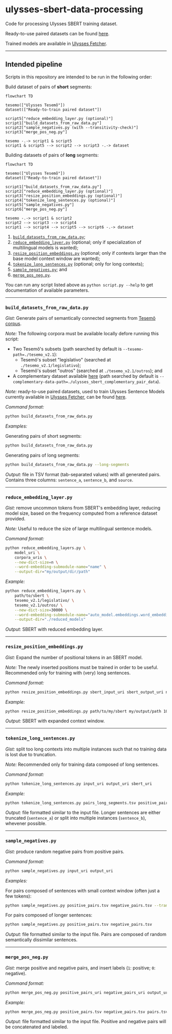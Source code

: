 # ulysses-sbert-data-processing
Code for processing Ulysses SBERT training dataset.

Ready-to-use paired datasets can be found [here](https://cloud.andrelab.icmc.usp.br/s/5szom8Tawj24ZxQ).

Trained models are available in [Ulysses Fetcher](https://github.com/ulysses-camara/ulysses-fetcher).

---

## Intended pipeline
Scripts in this repository are intended to be run in the following order:

Build dataset of pairs of **short** segments:
```mermaid
flowchart TD

tesemo(["Ulysses Tesemõ"])
dataset(["Ready-to-train paired dataset"])

script5["reduce_embedding_layer.py (optional)"]
script1["build_datasets_from_raw_data.py"]
script2["sample_negatives.py (with --transitivity-check)"]
script3["merge_pos_neg.py"]

tesemo -.-> script1 & script5
script1 & script5 --> script2 --> script3 -.-> dataset
```

Building datasets of pairs of **long** segments:
```mermaid
flowchart TD

tesemo(["Ulysses Tesemõ"])
dataset(["Ready-to-train paired dataset"])

script1["build_datasets_from_raw_data.py"]
script2["reduce_embedding_layer.py (optional)"]
script3["resize_position_embeddings.py (optional)"]
script4["tokenize_long_sentences.py (optional)"]
script5["sample_negatives.py"]
script6["merge_pos_neg.py"]

tesemo -.-> script1 & script2
script2 --> script3 --> script4
script1 --> script4 --> script5 --> script6 -.-> dataset
```

1. [`build_datasets_from_raw_data.py`](#build_datasets_from_raw_datapy);
2. [`reduce_embedding_layer.py`](#reduce_embedding_layerpy) (optional; only if specialization of multilingual models is wanted);
3. [`resize_position_embeddings.py`](#resize_position_embeddingspy) (optional; only if contexts larger than the base model context window are wanted);
4. [`tokenize_long_sentences.py`](#tokenize_long_sentencespy) (optional; only for long contexts);
5. [`sample_negatives.py`](#sample_negativespy); and
6. [`merge_pos_neg.py`](#merge_pos_negpy).

You can run any script listed above as `python script.py --help` to get documentation of available parameters.

---

### `build_datasets_from_raw_data.py`
*Gist:* Generate pairs of semantically connected segments from [Tesemõ corpus](https://github.com/ulysses-camara/ulysses-tesemo).

*Note:* The following corpora must be available locally defore running this script:
- Two Tesemõ's subsets (path searched by default is `--tesemo-path=./tesemo_v2.1`):
  - Tesemõ's subset "legislativo" (searched at `./tesemo_v2.1/legislativo`);
  - Tesemõ's subset "outros" (searched at `./tesemo_v2.1/outros`); and
- A complementary dataset available [here](https://cloud.andrelab.icmc.usp.br/s/McLJ6KyWAdKPiEd) (path searched by default is `--complementary-data-path=./ulysses_sbert_complementary_pair_data`). 

*Note:* ready-to-use paired datasets, used to train Ulysses Sentence Models currently available in [Ulysses Fetcher](https://github.com/ulysses-camara/ulysses-fetcher), can be found [here](https://cloud.andrelab.icmc.usp.br/s/5szom8Tawj24ZxQ).

*Command format:*
```bash
python build_datasets_from_raw_data.py
```

*Examples:*

Generating pairs of short segments: 
```bash
python build_datasets_from_raw_data.py
```

Generating pairs of long segments: 
```bash
python build_datasets_from_raw_data.py --long-segments
```

*Output:* file in TSV format (tab-separated values) with all generated pairs. Contains three columns: `sentence_a`, `sentence_b`, and `source`.

---

### `reduce_embedding_layer.py`
*Gist:* remove uncommon tokens from SBERT's embedding layer, reducing model size, based on the frequency computed from a reference dataset provided.

*Note:* Useful to reduce the size of large multilingual sentence models.

*Command format:*
```bash
python reduce_embedding_layers.py \
    model_uri \
    corpora_uris \
    --new-dict-size=n \
    --word-embedding-submodule-name="name" \
    --output-dir="my/output/dir/path"
```

*Example:*
```bash
python reduce_embedding_layers.py \
    path/to/sbert \
    tesemo_v2.1/legislativo/ \
    tesemo_v2.1/outros/ \
    --new-dict-size=30000 \
    --word-embedding-submodule-name="auto_model.embeddings.word_embeddings" \
    --output-dir="./reduced_models"
```

*Output:* SBERT with reduced embedding layer.

---

### `resize_position_embeddings.py`
*Gist:* Expand the number of positional tokens in an SBERT model.

*Note:* The newly inserted positions must be trained in order to be useful. Recommended only for training with (very) long sentences. 

*Command format:*
```bash
python resize_position_embeddings.py sbert_input_uri sbert_output_uri new_num_tokens
```

*Example:*
```bash
python resize_position_embeddings.py path/to/my/sbert my/output/path 1024
```

*Output:* SBERT with expanded context window.

---

### `tokenize_long_sentences.py`
*Gist:* split too long contexts into multiple instances such that no training data is lost due to truncation.

*Note:* Recommended only for training data composed of long sentences.

*Command format:*
```bash
python tokenize_long_sentences.py input_uri output_uri sbert_uri
```

*Example:*
```bash
python tokenize_long_sentences.py pairs_long_segments.tsv positive_pairs.tsv path/to/sbert/model
```

*Output:* file formatted similar to the input file. Longer sentences are either truncated (`sentence_a`) or split into multiple instances (`sentence_b`), whevener possible.

---

### `sample_negatives.py`
*Gist:* produce random negative pairs from positive pairs.

*Command format:*
```bash
python sample_negatives.py input_uri output_uri
```

*Examples:*

For pairs composed of sentences with small context window (often just a few tokens):
```bash
python sample_negatives.py positive_pairs.tsv negative_pairs.tsv --transitivity-check
```

For pairs composed of longer sentences:
```bash
python sample_negatives.py positive_pairs.tsv negative_pairs.tsv
```

*Output:* file formatted similar to the input file. Pairs are composed of random semantically dissimilar sentences.

---

### `merge_pos_neg.py`
*Gist:* merge positive and negative pairs, and insert labels (`1`: positive; `0`: negative).

*Command format:*
```bash
python merge_pos_neg.py positive_pairs_uri negative_pairs_uri output_uri
```

*Example:*
```bash
python merge_pos_neg.py positive_pairs.tsv negative_pairs.tsv pairs.tsv
```

*Output:* file formatted similar to the input file. Positive and negative pairs will be concatenated and labeled.
